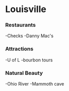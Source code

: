 # Louisville

### Restaurants
-Checks
-Danny Mac's

### Attractions
-U of L
-bourbon tours

### Natural Beauty
-Ohio River
-Mammoth cave
